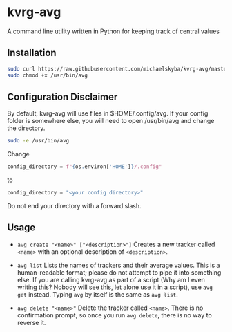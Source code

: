 

# kvrg-avg
A command line utility written in Python for keeping track of central values

## Installation
```bash
sudo curl https://raw.githubusercontent.com/michaelskyba/kvrg-avg/master/main.py -o /usr/bin/avg
sudo chmod +x /usr/bin/avg
```

## Configuration Disclaimer
By default, kvrg-avg will use files in $HOME/.config/avg. If your
config folder is somewhere else, you will need to open /usr/bin/avg
and change the directory.
```bash
sudo -e /usr/bin/avg
```
Change
```python
config_directory = f"{os.environ['HOME']}/.config"
```
to
```python
config_directory = "<your config directory>"
```
Do not end your directory with a forward slash.

## Usage

 -  ``avg create "<name>" ["<description>"]``
Creates a new tracker called ``<name>`` with an optional description of ``<description>``.

- ``avg list``
Lists the names of trackers and their average values. This is a human-readable format; please do not attempt to pipe it into something else. If you are calling kvrg-avg as part of a script (Why am I even writing this? Nobody will see this, let alone use it in a script), use ``avg get`` instead. Typing ``avg`` by itself is the same as ``avg list``.

- ``avg delete "<name>"``
Delete the tracker called ``<name>``. There is no confirmation prompt, so once you run ``avg delete``, there is no way to reverse it.
